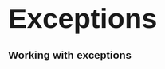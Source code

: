 # <span style="font-family:Helvetica; font-size:2em;">Exceptions</span>

## <span style="font-family:Helvetica; font-size:1em">Working with exceptions</span>
